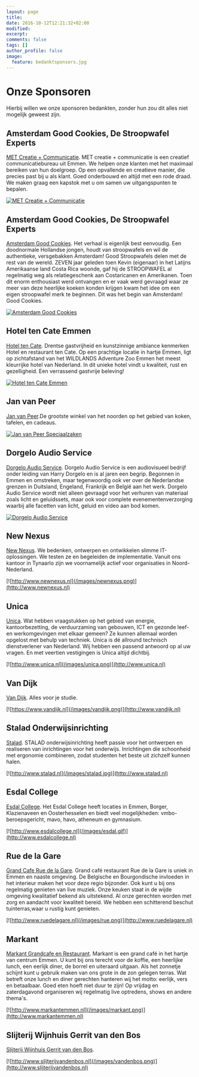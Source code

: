 ```yaml
---
layout: page
title: 
date: 2016-10-12T12:21:32+02:00
modified:
excerpt:
comments: false
tags: []
author_profile: false
image:
  feature: bedanktsponsers.jpg
---
```

# Onze Sponsoren
Hierbij willen we onze sponsoren bedankten, zonder hun zou dit alles niet mogelijk geweest zijn.

## Amsterdam Good Cookies, De Stroopwafel Experts
[MET Creatie + Communicatie](http://metcc.nl). MET creatie + communicatie is een creatief communicatiebureau uit Emmen. We helpen onze klanten met het maximaal bereiken van hun doelgroep. Op een opvallende en creatieve manier, die precies past bij u als klant. Goed onderbouwd en altijd met een rode draad. We maken graag een kapstok met u om samen uw uitgangspunten te bepalen. 

[![MET Creatie + Communicatie](/images/met.png)](http://metcc.nl)

## Amsterdam Good Cookies, De Stroopwafel Experts
[Amsterdam Good Cookies](http://amsterdamgoodcookies.com/nl). Het verhaal is eigenlijk best eenvoudig. Een doodnormale Hollandse jongen, houdt van stroopwafels en wil de authentieke, versgebakken Amsterdam! Good Stroopwafels delen met de rest van de wereld.
ZEVEN jaar geleden toen Kevin (eigenaar) in het Latijns Amerikaanse land Costa Rica woonde, gaf hij de STROOPWAFEL al regelmatig weg als relatiegeschenk aan Costaricanen en Amerikanen. Toen dit enorm enthousiast werd ontvangen en er vaak werd gevraagd waar ze meer van deze heerlijke koeken konden krijgen kwam het idee om een eigen stroopwafel merk te beginnen. Dit was het begin van Amsterdam! Good Cookies.

[![Amsterdam Good Cookies](/images/amsterdamgood.png)](http://amsterdamgoodcookies.com/nl)


## Hotel ten Cate Emmen
[Hotel ten Cate](http://hoteltencate.nl). Drentse gastvrijheid en kunstzinnige ambiance kenmerken Hotel en restaurant ten Cate. Op een prachtige locatie in hartje Emmen, ligt op zichtafstand van het WILDLANDS Adventure Zoo Emmen het meest kleurrijke hotel van Nederland. In dit unieke hotel vindt u kwaliteit, rust en gezelligheid. Een verrassend gastvrije beleving! 

[![Hotel ten Cate Emmen](/images/hoteltc.png)](http://hoteltencate.nl)

## Jan van Peer 
[Jan van Peer](http://www.janvanpeer.nl).De grootste winkel van het noorden op het gebied van koken, tafelen, en cadeaus. 

[![Jan van Peer Speciaalzaken](/images/janvanpeer.jpg)](http://www.janvanpeer.nl)

## Dorgelo Audio Service
[Dorgelo Audio Service](http://dorgelo.com). Dorgelo Audio Service is een audiovisueel bedrijf onder leiding van Harry Dorgelo en is al jaren een begrip. Begonnen in Emmen en omstreken, maar tegenwoordig ook ver over de Nederlandse grenzen in Duitsland, Engeland, Frankrijk en België aan het werk. Dorgelo Audio Service wordt niet alleen gevraagd voor het verhuren van materiaal zoals licht en geluidssets, maar ook voor complete evenementenverzorging waarbij alle facetten van licht, geluid en video aan bod komen.

[![Dorgelo Audio Service](/images/dorgelo.png)](http://dorgelo.com)

## New Nexus
[New Nexus](http://www.newnexus.nl). We bedenken, ontwerpen en ontwikkelen slimme IT-oplossingen. We testen ze en begeleiden de implementatie. Vanuit ons kantoor in Tynaarlo zijn we voornamelijk actief voor organisaties in Noord-Nederland.

[![http://www.newnexus.nl](/images/newnexus.png)](http://www.newnexus.nl)

## Unica
[Unica](http://www.unica.nl). Wat hebben vraagstukken op het gebied van energie, kantoorbezetting, de verduurzaming van gebouwen, ICT en gezonde leef- en werkomgevingen met elkaar gemeen? Ze kunnen allemaal worden opgelost met behulp van techniek. Unica is dé allround technisch dienstverlener van Nederland. Wij hebben een passend antwoord op al uw vragen. En met veertien vestigingen is Unica altijd dichtbij.

[![http://www.unica.nl](/images/unica.png)](http://www.unica.nl)

## Van Dijk
[Van Dijk](https://www.vandijk.nl). Alles voor je studie.

[![https://www.vandijk.nl](/images/vandijk.png)](http://www.vandijk.nl)

## Stalad Onderwijsinrichting
[Stalad](https://www.stalad.nl). STALAD onderwijsinrichting heeft passie voor het ontwerpen en realiseren van inrichtingen voor het onderwijs. Inrichtingen die schoonheid met ergonomie combineren, zodat studenten het beste uit zichzelf kunnen halen.

[![http://www.stalad.nl](/images/stalad.jpg)](http://www.stalad.nl)

## Esdal College
[Esdal College](http://www.esdalcollege.nl). Het Esdal College heeft locaties in Emmen, Borger, Klazienaveen en Oosterhesselen en biedt veel mogelijkheden: vmbo-beroepsgericht, mavo, havo, atheneum en gymnasium.

[![http://www.esdalcollege.nl](/images/esdal.gif)](http://www.esdalcollege.nl)

## Rue de la Gare
[Grand Cafe Rue de la Gare](http://www.ruedelagare.nl). Grand café restaurant Rue de la Gare is uniek in Emmen en naaste omgeving. De Belgische en Bourgondische invloeden in het interieur maken het voor deze regio bijzonder. Ook kunt u bij ons regelmatig genieten van live muziek. Onze keuken staat in de wijde omgeving kwalitatief bekend als uitstekend. Al onze gerechten worden met zorg en aandacht voor kwaliteit bereid. We hebben een schitterend beschut tuinterras,waar u rustig kunt genieten.

[![http://www.ruedelagare.nl](/images/rue.png)](http://www.ruedelagare.nl)

## Markant
[Markant Grandcafe en Restaurant](http://www.markantemmen.nl). Markant is een grand café in het hartje van centrum Emmen. U kunt bij ons terecht voor de koffie, een heerlijke lunch, een eerlijk diner, de borrel en uiteraard uitgaan. Als het zonnetje schijnt kunt u gebruik maken van ons grote in de zon gelegen terras. Wat betreft onze lunch en diner gerechten hanteren wij het motto: eerlijk, vers en betaalbaar. Goed eten hoeft niet duur te zijn! Op vrijdag en zaterdagavond organiseren wij regelmatig live optredens, shows en andere thema's. 

[![http://www.markantemmen.nl](/images/markant.png)](http://www.markantemmen.nl)

## Slijterij Wijnhuis Gerrit van den Bos
[Slijterij Wijnhuis Gerrit van den Bos](http://www.slijterijvandenbos.nl). 

[![http://www.slijterijvandenbos.nl](/images/vandenbos.png)](http://www.slijterijvandenbos.nl)


